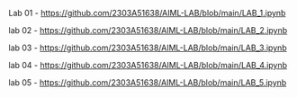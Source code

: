 Lab 01 - https://github.com/2303A51638/AIML-LAB/blob/main/LAB_1.ipynb

lab 02 - https://github.com/2303A51638/AIML-LAB/blob/main/LAB_2.ipynb

lab 03 - https://github.com/2303A51638/AIML-LAB/blob/main/LAB_3.ipynb

lab 04 - https://github.com/2303A51638/AIML-LAB/blob/main/LAB_4.ipynb

lab 05 - https://github.com/2303A51638/AIML-LAB/blob/main/LAB_5.ipynb
